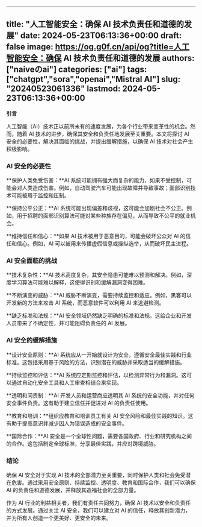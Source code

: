 
---
title: "人工智能安全：确保 AI 技术负责任和道德的发展"
date: 2024-05-23T06:13:36+00:00
draft: false
image: https://og.g0f.cn/api/og?title=人工智能安全：确保 AI 技术负责任和道德的发展
authors: ["naiveのai"]
categories: ["ai"]
tags: ["chatgpt","sora","openai","Mistral AI"]
slug: "20240523061336"
lastmod: 2024-05-23T06:13:36+00:00
---
**引言**

人工智能（AI）技术正以前所未有的速度发展，为各个行业带来变革性的机会。然而，随着 AI 技术的进步，确保其安全和负责任地发展至关重要。本文将探讨 AI 安全的必要性，解决其面临的挑战，并提出缓解措施，以确保 AI 技术对社会产生积极影响。

### AI 安全的必要性

**保护人类免受伤害：**AI 系统可能拥有强大而复杂的能力，如果不受控制，可能会对人类造成伤害。例如，自动驾驶汽车可能出现故障并导致事故；面部识别技术可能被用于监控和压制。

**保持公平公正：**AI 系统可能出现偏差和歧视，这可能会加剧社会不公正。例如，用于招聘的面部识别算法可能对某些种族存在偏见，从而导致不公平的就业机会。

**维持信任和信心：**如果 AI 技术被用于恶意目的，可能会破坏公众对 AI 的信任和信心。例如，AI 可以被用来传播虚假信息或操纵选举，从而破坏民主进程。

### AI 安全面临的挑战

**技术复杂性：**AI 技术高度复杂，其安全隐患可能难以预测和解决。例如，深度学习算法可能难以解释，这使得识别和缓解漏洞变得困难。

**不断演变的威胁：**AI 威胁不断演变，需要持续监控和适应。例如，黑客可以开发新的方法来攻击 AI 系统，而恶意软件可以利用 AI 来逃避检测。

**缺乏标准和法规：**AI 安全领域仍然缺乏明确的标准和法规。这给企业和开发人员带来了不确定性，并可能阻碍负责任的 AI 发展。

### AI 安全的缓解措施

**设计安全原则：**AI 系统应从一开始就设计为安全，遵循安全最佳实践和行业标准。这包括采用基于风险的方法，识别潜在的威胁并采取适当的缓解措施。

**持续监控和评估：**AI 系统应定期监控和评估，以检测异常行为和漏洞。这可以通过自动化安全工具和人工审查相结合来实现。

**透明和问责制：**AI 开发人员和运营商应透明其 AI 系统的安全功能，并对任何安全事件负责。这有助于建立信任并促进对 AI 的负责任使用。

**教育和培训：**组织应教育和培训员工有关 AI 安全风险和最佳实践的知识。这有助于提高意识并减少因人为错误造成的安全事件。

**国际合作：**AI 安全是一个全球性问题，需要各国政府、行业和研究机构之间的合作。这包括制定全球标准，分享最佳实践，并应对跨境威胁。

### 结论

确保 AI 安全对于实现 AI 技术的全部潜力至关重要，同时保护人类和社会免受潜在危害。通过采用安全原则、持续监控、透明度、教育和国际合作，我们可以确保 AI 的负责任和道德发展，并释放其造福社会的全部力量。

作为 AI 行业的利益相关者，我们有责任共同努力，确保 AI 技术以安全和负责任的方式发展。通过关注 AI 安全，我们可以建立对 AI 的信任，释放其创新潜力，并为所有人创造一个更美好、更安全的未来。
